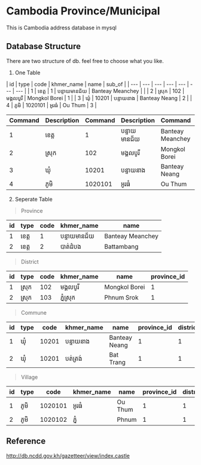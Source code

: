 # Cambodia Province/Municipal
This is Cambodia address database in mysql

## Database Structure
There are two structure of db. feel free to choose what you like.
1. One Table 

| id | type | code | khmer_name | name | sub_of |
| --- | --- | --- |  --- |  --- |  --- |  --- |
| 1 | ខេត្ត​ | 1 |  បន្ទាយមានជ័យ |  Banteay Meanchey |  |
| 2 | ស្រុក | 102 |  មង្គលបូរី |  Mongkol Borei | 1 |
| 3 | ឃុំ | 10201 |  បន្ទាយនាង |  Banteay Neang | 2 |
| 4 | ភូមិ | 1020101 |  អូរធំ |  Ou Thum | 3 |

| Command | Description | Command | Description | Command | Description |
| --- | --- | --- | --- | --- | --- |
| 1 | ខេត្ត​ | 1 |  បន្ទាយមានជ័យ |  Banteay Meanchey |  |
| 2 | ស្រុក | 102 |  មង្គលបូរី |  Mongkol Borei | 1 |
| 3 | ឃុំ | 10201 |  បន្ទាយនាង |  Banteay Neang | 2 |
| 4 | ភូមិ | 1020101 |  អូរធំ |  Ou Thum | 3 |

2. Seperate Table
> Province

| id | type | code | khmer_name | name |
| --- | --- | --- | --- | --- |
| 1 | ខេត្ត​ | 1 |  បន្ទាយមានជ័យ |  Banteay Meanchey |
| 2 | ខេត្ត​ | 2 |  បាត់ដំបង |  Battambang |

> District

| id | type | code | khmer_name | name | province_id |
| --- | --- | --- | --- | --- | --- |
| 1 | ស្រុក | 102 |  មង្គលបូរី |  Mongkol Borei | 1 |
| 2 | ស្រុក | 103 |  ភ្នំស្រុក |  Phnum Srok | 1 |

> Commune

| id | type | code | khmer_name | name | province_id | district_id |
| --- | --- | --- | --- | --- | --- | --- |
| 1 | ឃុំ | 10201 |  បន្ទាយនាង |  Banteay Neang | 1 | 1 |
| 2 | ឃុំ | 10201 |  បត់ត្រង់ |  Bat Trang | 1 | 1 |

> Village

| id | type | code | khmer_name | name | province_id | district_id | commune_id |
| --- | --- | --- | --- | --- | --- | --- | --- |
| 1 | ភូមិ | 1020101 |  អូរធំ |  Ou Thum | 1 | 1 | 1 |
| 2 | ភូមិ | 1020102 |  ភ្នំ |  Phnum | 1 | 1 | 1 |

## Reference

http://db.ncdd.gov.kh/gazetteer/view/index.castle
